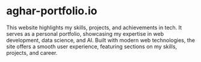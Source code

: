 # aghar-portfolio.io
This website highlights my skills, projects, and achievements in tech. It serves as a personal portfolio, showcasing my expertise in web development, data science, and AI. Built with modern web technologies, the site offers a smooth user experience, featuring sections on my skills, projects, and career.
